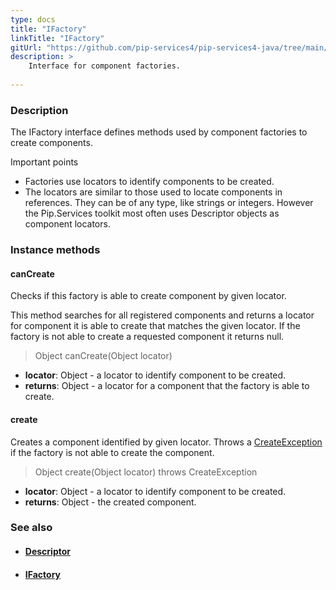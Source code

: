 ```yaml
---
type: docs
title: "IFactory"
linkTitle: "IFactory"
gitUrl: "https://github.com/pip-services4/pip-services4-java/tree/main/pip-services4-components-java"
description: >
    Interface for component factories.
    
---
```


### Description

The IFactory interface defines methods used by component factories to create components.

Important points

- Factories use locators to identify components to be created.
- The locators are similar to those used to locate components in references. They can be of any type, like strings or integers. However the Pip.Services toolkit most often uses Descriptor objects as component locators.

### Instance methods

#### canCreate
Checks if this factory is able to create component by given locator.

This method searches for all registered components and returns
a locator for component it is able to create that matches the given locator.
If the factory is not able to create a requested component it returns null.

>  Object canCreate(Object locator)

- **locator**: Object - a locator to identify component to be created.
- **returns**: Object - a locator for a component that the factory is able to create.


#### create
Creates a component identified by given locator.
Throws a [CreateException](../create_exception) if the factory is not able to create the component.

> Object create(Object locator) throws CreateException

- **locator**: Object - a locator to identify component to be created.
- **returns**: Object - the created component.



### See also
- #### [Descriptor](../../../components/refer/descriptor)
- #### [IFactory](../ifactory)

